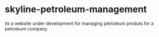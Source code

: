 # skyline-petroleum-management
its a website under development for managing petroleum produts for a petroleum company.
